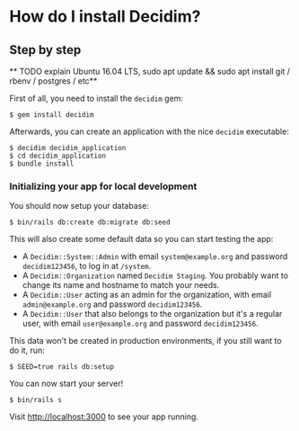 # How do I install Decidim? 

## Step by step
** TODO explain Ubuntu 16.04 LTS, sudo apt update && sudo apt install git / rbenv / postgres / etc**


First of all, you need to install the `decidim` gem:

```
$ gem install decidim
```

Afterwards, you can create an application with the nice `decidim` executable:

```
$ decidim decidim_application
$ cd decidim_application
$ bundle install
```

### Initializing your app for local development

You should now setup your database:

```
$ bin/rails db:create db:migrate db:seed
```

This will also create some default data so you can start testing the app:

* A `Decidim::System::Admin` with email `system@example.org` and password `decidim123456`, to log in at `/system`.
* A `Decidim::Organization` named `Decidim Staging`. You probably want to change its name and hostname to match your needs.
* A `Decidim::User` acting as an admin for the organization, with email `admin@example.org` and password `decidim123456`.
* A `Decidim::User` that also belongs to the organization but it's a regular user, with email `user@example.org` and password `decidim123456`.

This data won't be created in production environments, if you still want to do it, run:

```
$ SEED=true rails db:setup
```

You can now start your server!

```
$ bin/rails s
```

Visit [http://localhost:3000](http://localhost:3000) to see your app running.